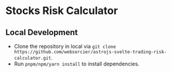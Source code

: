 # Stocks Risk Calculator

## Local Development
- Clone the repository in local via `git clone https://github.com/websorcier/astrojs-svelte-trading-risk-calculator.git`.
- Run `pnpm/npm/yarn install` to install dependencies.